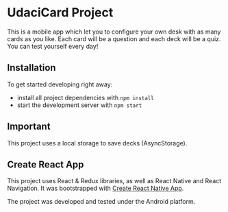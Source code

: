 # UdaciCard Project

This is a mobile app which let you to configure your own desk with as many cards as you like. Each card will be
a question and each deck will be a quiz. You can test yourself every day!

## Installation

To get started developing right away:

* install all project dependencies with `npm install`
* start the development server with `npm start` 

## Important
This project uses a local storage to save decks (AsyncStorage).

## Create React App

This project uses React & Redux libraries, as well as React Native and React Navigation.
It was bootstrapped with [Create React Native App](https://github.com/react-community/create-react-native-app).

The project was developed and tested under the Android platform.
